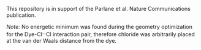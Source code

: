 This repository is in support of the Parlane et al. Nature Communications publication.

*Note:* No energetic minimum was found during the geometry optimization for the Dye-Cl<sup>...</sup>Cl interaction pair, therefore chloride was arbitrarily placed at the van der Waals distance from the dye.
